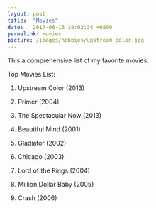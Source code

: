 ```yaml
---
layout: post
title:  "Movies"
date:   2017-06-13 19:02:34 +0800
permalink: movies
picture: /images/hobbies/upstream_color.jpg
---
```


This a comprehensive list of my favorite movies. 

Top Movies List:

1. Upstream Color (2013)

2. Primer (2004)

3. The Spectacular Now (2013)

4. Beautiful Mind (2001)

5. Gladiator (2002)

6. Chicago (2003)

7. Lord of the Rings (2004)

8. Million Dollar Baby (2005)

9. Crash (2006)